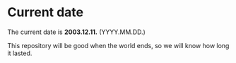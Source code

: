 # Current date

The current date is **2003.12.11.** (YYYY.MM.DD.)

This repository will be good when the world ends, so we will know how long it lasted.